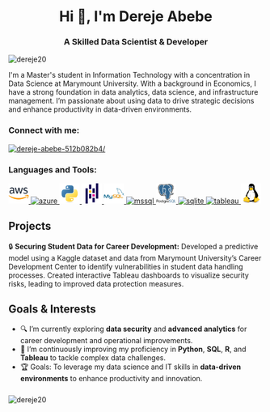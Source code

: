 <h1 align="center">Hi 👋, I'm Dereje Abebe</h1>
<h3 align="center">A Skilled Data Scientist & Developer</h3>

<p align="left"> <img src="https://komarev.com/ghpvc/?username=dereje20&label=Profile%20views&color=0e75b6&style=flat" alt="dereje20" /> </p>

<p align="left">I'm a Master's student in Information Technology with a concentration in Data Science at Marymount University. With a background in Economics, I have a strong foundation in data analytics, data science, and infrastructure management. I’m passionate about using data to drive strategic decisions and enhance productivity in data-driven environments.</p>

###

<h3 align="left">Connect with me:</h3>
<p align="left">
<a href="https://linkedin.com/in/dereje-abebe-512b082b4/" target="blank"><img align="center" src="https://raw.githubusercontent.com/rahuldkjain/github-profile-readme-generator/master/src/images/icons/Social/linked-in-alt.svg" alt="dereje-abebe-512b082b4/" height="30" width="40" /></a>
</p>

###

<h3 align="left">Languages and Tools:</h3>
<p align="left"> 
  <a href="https://aws.amazon.com" target="_blank" rel="noreferrer"> <img src="https://raw.githubusercontent.com/devicons/devicon/master/icons/amazonwebservices/amazonwebservices-original-wordmark.svg" alt="aws" width="40" height="40"/> </a> 
  <a href="https://azure.microsoft.com/en-in/" target="_blank" rel="noreferrer"> <img src="https://www.vectorlogo.zone/logos/microsoft_azure/microsoft_azure-icon.svg" alt="azure" width="40" height="40"/> </a> 
  <a href="https://www.python.org" target="_blank" rel="noreferrer"> <img src="https://raw.githubusercontent.com/devicons/devicon/master/icons/python/python-original.svg" alt="python" width="40" height="40"/> </a> 
  <a href="https://pandas.pydata.org/" target="_blank" rel="noreferrer"> <img src="https://raw.githubusercontent.com/devicons/devicon/2ae2a900d2f041da66e950e4d48052658d850630/icons/pandas/pandas-original.svg" alt="pandas" width="40" height="40"/> </a> 
  <a href="https://www.mysql.com/" target="_blank" rel="noreferrer"> <img src="https://raw.githubusercontent.com/devicons/devicon/master/icons/mysql/mysql-original-wordmark.svg" alt="mysql" width="40" height="40"/> </a> 
  <a href="https://www.microsoft.com/en-us/sql-server" target="_blank" rel="noreferrer"> <img src="https://www.svgrepo.com/show/303229/microsoft-sql-server-logo.svg" alt="mssql" width="40" height="40"/> </a> 
  <a href="https://www.postgresql.org" target="_blank" rel="noreferrer"> <img src="https://raw.githubusercontent.com/devicons/devicon/master/icons/postgresql/postgresql-original-wordmark.svg" alt="postgresql" width="40" height="40"/> </a> 
  <a href="https://www.sqlite.org/" target="_blank" rel="noreferrer"> <img src="https://www.vectorlogo.zone/logos/sqlite/sqlite-icon.svg" alt="sqlite" width="40" height="40"/> </a>
  <a href="https://www.tableau.com/" target="_blank" rel="noreferrer"> <img src="https://raw.githubusercontent.com/devicons/devicon/master/icons/tableau/tableau-original.svg" alt="tableau" width="40" height="40"/> </a>
  <a href="https://www.linux.org/" target="_blank" rel="noreferrer"> <img src="https://raw.githubusercontent.com/devicons/devicon/master/icons/linux/linux-original.svg" alt="linux" width="40" height="40"/> </a> 
</p>

###

<h2 align="left">Projects</h2>

<p align="left">🔒 <strong>Securing Student Data for Career Development:</strong> Developed a predictive model using a Kaggle dataset and data from Marymount University’s Career Development Center to identify vulnerabilities in student data handling processes. Created interactive Tableau dashboards to visualize security risks, leading to improved data protection measures.</p>

###

<h2 align="left">Goals & Interests</h2>

- 🔍 I’m currently exploring **data security** and **advanced analytics** for career development and operational improvements.
- 🌱 I’m continuously improving my proficiency in **Python**, **SQL**, **R**, and **Tableau** to tackle complex data challenges.
- 🏆 Goals: To leverage my data science and IT skills in **data-driven environments** to enhance productivity and innovation.

###

<p><img align="center" src="https://github-readme-stats.vercel.app/api/top-langs?username=dereje20&show_icons=true&locale=en&layout=compact" alt="dereje20" /></p>
